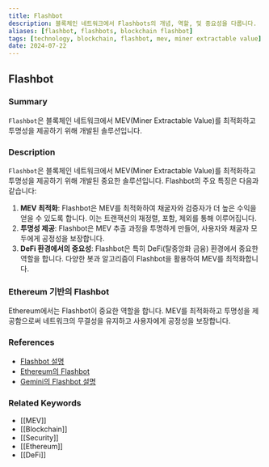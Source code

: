 ```yaml
---
title: Flashbot
description: 블록체인 네트워크에서 Flashbots의 개념, 역할, 및 중요성을 다룹니다.
aliases: [flashbot, flashbots, blockchain flashbot]
tags: [technology, blockchain, flashbot, mev, miner extractable value]
date: 2024-07-22
---
```


## Flashbot

### Summary

`Flashbot`은 블록체인 네트워크에서 MEV(Miner Extractable Value)를 최적화하고 투명성을 제공하기 위해 개발된 솔루션입니다.

### Description

`Flashbot`은 블록체인 네트워크에서 MEV(Miner Extractable Value)를 최적화하고 투명성을 제공하기 위해 개발된 중요한 솔루션입니다. Flashbot의 주요 특징은 다음과 같습니다:

1. **MEV 최적화**: Flashbot은 MEV를 최적화하여 채굴자와 검증자가 더 높은 수익을 얻을 수 있도록 합니다. 이는 트랜잭션의 재정렬, 포함, 제외를 통해 이루어집니다.
2. **투명성 제공**: Flashbot은 MEV 추출 과정을 투명하게 만들어, 사용자와 채굴자 모두에게 공정성을 보장합니다.
3. **DeFi 환경에서의 중요성**: Flashbot은 특히 DeFi(탈중앙화 금융) 환경에서 중요한 역할을 합니다. 다양한 봇과 알고리즘이 Flashbot을 활용하여 MEV를 최적화합니다.

### Ethereum 기반의 Flashbot

Ethereum에서는 Flashbot이 중요한 역할을 합니다. MEV를 최적화하고 투명성을 제공함으로써 네트워크의 무결성을 유지하고 사용자에게 공정성을 보장합니다.

### References

- [Flashbot 설명](https://en.wikipedia.org/wiki/Flashbot)
- [Ethereum의 Flashbot](https://ethereum.org/en/glossary/#flashbot)
- [Gemini의 Flashbot 설명](https://www.gemini.com/cryptopedia/search?query=flashbot)

### Related Keywords

- [[MEV]]
- [[Blockchain]]
- [[Security]]
- [[Ethereum]]
- [[DeFi]]
